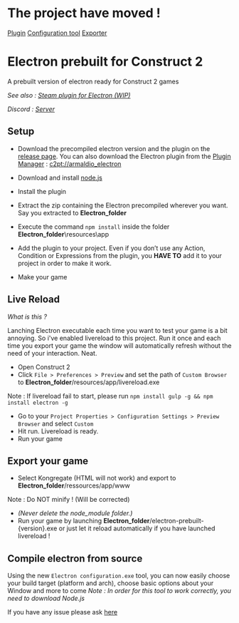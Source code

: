 # The project have moved !
[Plugin](https://github.com/C2Electron/c2-plugin)
[Configuration tool](https://github.com/C2Electron/configuration-tool)
[Exporter](https://github.com/C2Electron/template)


# Electron prebuilt for Construct 2
A prebuilt version of electron ready for Construct 2 games


*See also : [Steam plugin for Electron (WIP)](#)*

*Discord : [Server](https://discord.gg/0eLPLj96B4t3Dpgo)*

## Setup
* Download the precompiled electron version and the plugin on the [release page](https://github.com/armaldio/c2-electron/releases).
You can also download the Electron plugin from the [Plugin Manager](http://armaldio.xyz/plugin-manager/) : 
[c2pt://armaldio_electron](c2pt://armaldio_electron)

* Download and install [node.js](https://nodejs.org)

* Install the plugin

* Extract the zip containing the Electron precompiled wherever you want. Say you extracted to **Electron_folder**

* Execute the command `npm install` inside the folder **Electron_folder**\resources\app

* Add the plugin to your project. 
Even if you don’t use any Action, Condition or Expressions from the plugin, you **HAVE TO** add it to your project in order to make it work.

* Make your game

## Live Reload
*What is this ?*

Lanching Electron executable each time you want to test your game is a bit annoying.
So i've enabled livereload to this project. Run it once and each time you export your game the window will automatically refresh without the need of your interaction. Neat.

* Open Construct 2
* Click `File > Preferences > Preview` and set the path of `Custom Browser` to **Electron_folder**/resources/app/livereload.exe

Note : If livereload fail to start, please run `npm install gulp -g && npm install electron -g`

* Go to your `Project Properties > Configuration Settings > Preview Browser` and select `Custom`
* Hit run. Livereload is ready.
* Run your game

## Export your game ##
* Select Kongregate (HTML will not work) and export to **Electron_folder**/ressources/app/www 

Note : Do NOT minify ! (Will be corrected)

* *(Never delete the node_module folder.)*
* Run your game by launching **Electron_folder**/electron-prebuilt-{version}.exe or just let it reload automatically if you have launched livereload !

## Compile electron from source ##
Using the new `Electron configuration.exe` tool, you can now easily choose your build target (platform and arch), choose basic options about your Window and more to come
*Note : In order for this tool to work correctly, you need to download Node.js*

If you have any issue please ask [here](https://github.com/armaldio/c2-electron/issues)
